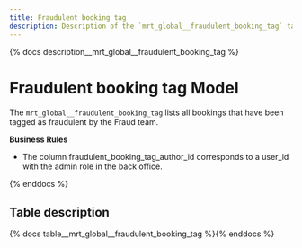 ```yaml
---
title: Fraudulent booking tag
description: Description of the `mrt_global__fraudulent_booking_tag` table.
---
```


{% docs description__mrt_global__fraudulent_booking_tag %}

# Fraudulent booking tag Model

The `mrt_global__fraudulent_booking_tag` lists all bookings that have been tagged as fraudulent by the Fraud team.


**Business Rules**

- The column fraudulent_booking_tag_author_id corresponds to a user_id with the admin role in the back office.



{% enddocs %}

## Table description

{% docs table__mrt_global__fraudulent_booking_tag  %}{% enddocs %}
